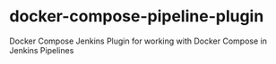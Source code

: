 # docker-compose-pipeline-plugin
Docker Compose Jenkins Plugin for working with Docker Compose in Jenkins Pipelines
